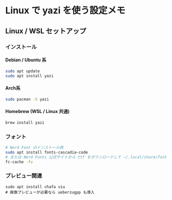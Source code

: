 # Linux で yazi を使う設定メモ

## Linux / WSL セットアップ
### インストール
#### Debian / Ubuntu 系
```bash
sudo apt update
sudo apt install yazi
```

#### Arch系
```bash
sudo pacman -S yazi
```

#### Homebrew (WSL / Linux 共通)
```bash
brew install yazi
```

### フォント
```bash
# Nerd Font のインストール例
sudo apt install fonts-cascadia-code
# または Nerd Fonts 公式サイトから ttf をダウンロードして ~/.local/share/fonts に置く
fc-cache -fv
```

### プレビュー関連
```
sudo apt install chafa viu
# 画像プレビューが必要なら ueberzugpp も導入
```


